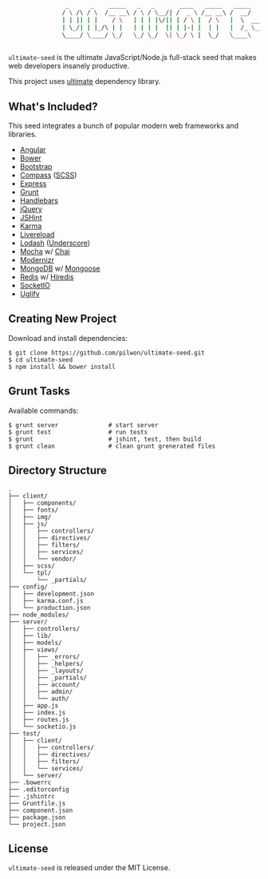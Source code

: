 ```sh
                _      _    _____   _   _       ____   _____   _____        ____   _____  _____  ____ 
               / \ /\ / \  /__ __\ / \ / \__/| /  _ \ /__ __\ /  __/       / ___\ /  __/ /  __/ /  _ \
               | | || | |    / \   | | | |\/|| | / \ |  / \   |  \  _____  |    \ |  \   |  \   | | \|
               | \_/| | |_/\ | |   | | | |  || | |-| |  | |   |  /_ \____\ \___ | |  /_  |  /_  | |_/|
               \____/ \____/ \_/   \_/ \_/  \| \_/ \ |  \_/   \____\       \____/ \____\ \____\ \____/
                                                                           
```

`ultimate-seed` is the ultimate JavaScript/Node.js full-stack seed that makes web developers insanely productive.

This project uses [ultimate](https://github.com/pilwon/ultimate) dependency library.

## What's Included?

  This seed integrates a bunch of popular modern web frameworks and libraries.

  * [Angular](http://angularjs.org/)
  * [Bower](http://twitter.github.com/bower/)
  * [Bootstrap](http://twitter.github.com/bootstrap/)
  * [Compass](http://compass-style.org/) ([SCSS](http://sass-lang.com/))
  * [Express](http://expressjs.com/)
  * [Grunt](http://gruntjs.com/)
  * [Handlebars](http://handlebarsjs.com/)
  * [jQuery](http://jquery.com/)
  * [JSHint](http://www.jshint.com/)
  * [Karma](http://karma-runner.github.com/)
  * [Livereload](http://livereload.com/)
  * [Lodash](http://lodash.com/) ([Underscore](http://underscorejs.org/))
  * [Mocha](http://visionmedia.github.com/mocha/) w/ [Chai](http://chaijs.com/)
  * [Modernizr](http://modernizr.com/)
  * [MongoDB](http://www.mongodb.org/) w/ [Mongoose](http://www.mongoose.com/)
  * [Redis](http://redis.io/) w/ [Hiredis](https://github.com/redis/hiredis)
  * [SocketIO](http://socket.io/)
  * [Uglify](http://lisperator.net/uglifyjs/)

## Creating New Project

  Download and install dependencies:

    $ git clone https://github.com/pilwon/ultimate-seed.git
    $ cd ultimate-seed
    $ npm install && bower install

## Grunt Tasks

  Available commands:

    $ grunt server              # start server
    $ grunt test                # run tests
    $ grunt                     # jshint, test, then build
    $ grunt clean               # clean grunt grenerated files

## Directory Structure

```
.
├── client/
│   ├── components/
│   ├── fonts/
│   ├── img/
│   ├── js/
│   │   ├── controllers/
│   │   ├── directives/
│   │   ├── filters/
│   │   ├── services/
│   │   └── vendor/
│   ├── scss/
│   └── tpl/
│       └── _partials/
├── config/
│   ├── development.json
│   ├── karma.conf.js
│   └── production.json
├── node_modules/
├── server/
│   ├── controllers/
│   ├── lib/
│   ├── models/
│   ├── views/
│   │   ├── _errors/
│   │   ├── _helpers/
│   │   ├── _layouts/
│   │   ├── _partials/
│   │   ├── account/
│   │   ├── admin/
│   │   └── auth/
│   ├── app.js
│   ├── index.js
│   ├── routes.js
│   └── socketio.js
├── test/
│   ├── client/
│   │   ├── controllers/
│   │   ├── directives/
│   │   ├── filters/
│   │   └── services/
│   └── server/
├── .bowerrc
├── .editorconfig
├── .jshintrc
├── Gruntfile.js
├── component.json
├── package.json
└── project.json
```

## License

  `ultimate-seed` is released under the MIT License.

